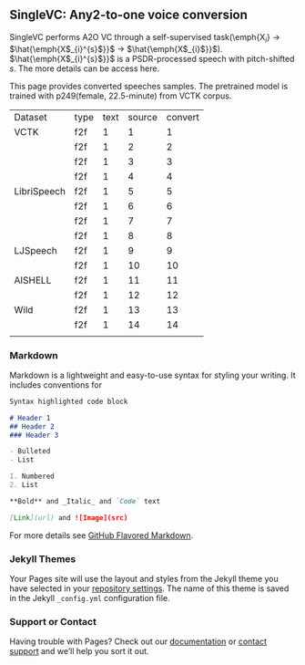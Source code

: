 ## SingleVC: Any2-to-one voice conversion

SingleVC performs A2O VC through a self-supervised task(\emph{X$_{i}$} $\to$ $\hat{\emph{X$_{i}^{s}$}}$ $\to$ $\hat{\emph{X$_{i}$}}$).  $\hat{\emph{X$_{i}^{s}$}}$ is  a PSDR-processed speech with pitch-shifted $s$. The more details can be access here.

This page provides converted speeches samples. The pretrained model is trained with p249(female, 22.5-minute) from VCTK corpus.

<table>
   <tr>
      <td>Dataset</td>
      <td>type</td>
      <td>text</td>
      <td>source</td>
      <td>convert</td>
   </tr>
   <tr>
      <td>VCTK</td>
      <td>f2f</td>
      <td>1</td>
      <td>1</td>
      <td>1</td>
   </tr>
   <tr>
      <td></td>
      <td>f2f</td>
      <td>1</td>
      <td>2</td>
      <td>2</td>
   </tr>
   <tr>
      <td></td>
      <td>f2f</td>
      <td>1</td>
      <td>3</td>
      <td>3</td>
   </tr>
   <tr>
      <td></td>
      <td>f2f</td>
      <td>1</td>
      <td>4</td>
      <td>4</td>
   </tr>
   <tr>
      <td>LibriSpeech</td>
      <td>f2f</td>
      <td>1</td>
      <td>5</td>
      <td>5</td>
   </tr>
   <tr>
      <td></td>
      <td>f2f</td>
      <td>1</td>
      <td>6</td>
      <td>6</td>
   </tr>
   <tr>
      <td></td>
      <td>f2f</td>
      <td>1</td>
      <td>7</td>
      <td>7</td>
   </tr>
   <tr>
      <td></td>
      <td>f2f</td>
      <td>1</td>
      <td>8</td>
      <td>8</td>
   </tr>
   <tr>
      <td>LJSpeech</td>
      <td>f2f</td>
      <td>1</td>
      <td>9</td>
      <td>9</td>
   </tr>
   <tr>
      <td></td>
      <td>f2f</td>
      <td>1</td>
      <td>10</td>
      <td>10</td>
   </tr>
   <tr>
      <td>AISHELL</td>
      <td>f2f</td>
      <td>1</td>
      <td>11</td>
      <td>11</td>
   </tr>
   <tr>
      <td></td>
      <td>f2f</td>
      <td>1</td>
      <td>12</td>
      <td>12</td>
   </tr>
   <tr>
      <td>Wild</td>
      <td>f2f</td>
      <td>1</td>
      <td>13</td>
      <td>13</td>
   </tr>
   <tr>
      <td></td>
      <td>f2f</td>
      <td>1</td>
      <td>14</td>
      <td>14</td>
   </tr>
   <tr>
      <td></td>
   </tr>
</table>

### Markdown

Markdown is a lightweight and easy-to-use syntax for styling your writing. It includes conventions for

```markdown
Syntax highlighted code block

# Header 1
## Header 2
### Header 3

- Bulleted
- List

1. Numbered
2. List

**Bold** and _Italic_ and `Code` text

[Link](url) and ![Image](src)
```

For more details see [GitHub Flavored Markdown](https://guides.github.com/features/mastering-markdown/).

### Jekyll Themes

Your Pages site will use the layout and styles from the Jekyll theme you have selected in your [repository settings](https://github.com/BrightGu/SingleVC/settings/pages). The name of this theme is saved in the Jekyll `_config.yml` configuration file.

### Support or Contact

Having trouble with Pages? Check out our [documentation](https://docs.github.com/categories/github-pages-basics/) or [contact support](https://support.github.com/contact) and we’ll help you sort it out.
